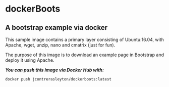 # dockerBoots
## A bootstrap example via docker


This sample image contains a primary layer consisting of Ubuntu:16.04, with Apache, wget, unzip, nano and cmatrix (just for fun).

The purpose of this image is to download an example page in Bootstrap and deploy it using Apache.

***You can push this image via Docker Hub with:***

```
docker push jcontrerasleyton/dockerboots:latest
```
